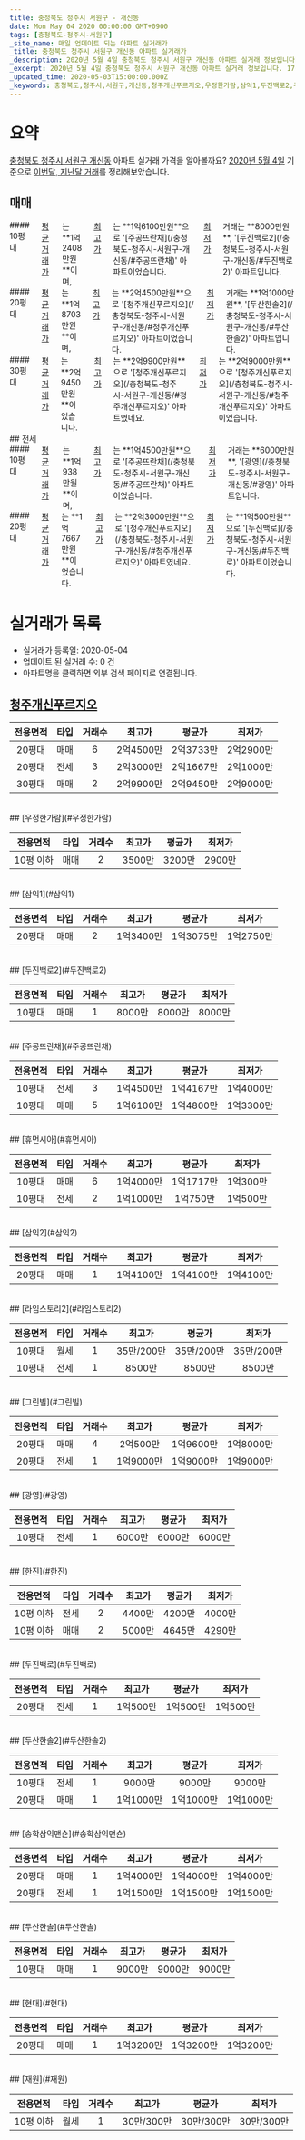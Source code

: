 ```yaml
---
title: 충청북도 청주시 서원구 - 개신동
date: Mon May 04 2020 00:00:00 GMT+0900
tags: [충청북도-청주시-서원구]
_site_name: 매일 업데이트 되는 아파트 실거래가
_title: 충청북도 청주시 서원구 개신동 아파트 실거래가
_description: 2020년 5월 4일 충청북도 청주시 서원구 개신동 아파트 실거래 정보입니다. 17건 아파트 정보가 있습니다.
_excerpt: 2020년 5월 4일 충청북도 청주시 서원구 개신동 아파트 실거래 정보입니다. 17건 아파트 정보가 있습니다.
_updated_time: 2020-05-03T15:00:00.000Z
_keywords: 충청북도,청주시,서원구,개신동,청주개신푸르지오,우정한가람,삼익1,두진백로2,주공뜨란채,휴먼시아,삼익2,라임스토리2,그린빌,광영,한진,두진백로,두산한솔2,송학삼익맨숀,두산한솔,현대,재원
---
```





# 요약
<ins>충청북도 청주시 서원구 개신동</ins> 아파트 실거래 가격을 알아볼까요? <ins>2020년 5월 4일</ins> 기준으로 <ins>이번달, 지난달 거래</ins>를 정리해보았습니다.

## 매매
<div class="container">
<div class="six columns" markdown="1">
#### 10평대
<ins>평균 거래가</ins>는 **1억2408만원**이며, <ins>최고가</ins>는 **1억6100만원**으로 '[주공뜨란채](/충청북도-청주시-서원구-개신동/#주공뜨란채)' 아파트이었습니다. <ins>최저가</ins> 거래는 **8000만원**, '[두진백로2](/충청북도-청주시-서원구-개신동/#두진백로2)' 아파트입니다.
</div>
<div class="six columns" markdown="1">
#### 20평대
<ins>평균 거래가</ins>는 **1억8703만원**이며, <ins>최고가</ins>는 **2억4500만원**으로 '[청주개신푸르지오](/충청북도-청주시-서원구-개신동/#청주개신푸르지오)' 아파트이었습니다. <ins>최저가</ins> 거래는 **1억1000만원**, '[두산한솔2](/충청북도-청주시-서원구-개신동/#두산한솔2)' 아파트입니다.
</div>
</div>
<div class="container">
<div class="twelve columns" markdown="1">
#### 30평대
<ins>평균 거래가</ins>는 **2억9450만원**이었습니다. <ins>최고가</ins>는 **2억9900만원**으로 '[청주개신푸르지오](/충청북도-청주시-서원구-개신동/#청주개신푸르지오)' 아파트였네요. <ins>최저가</ins>는 **2억9000만원**으로 '[청주개신푸르지오](/충청북도-청주시-서원구-개신동/#청주개신푸르지오)' 아파트이었습니다.
</div>
</div>
## 전세
<div class="container">
<div class="six columns" markdown="1">
#### 10평대
<ins>평균 거래가</ins>는 **1억938만원**이며, <ins>최고가</ins>는 **1억4500만원**으로 '[주공뜨란채](/충청북도-청주시-서원구-개신동/#주공뜨란채)' 아파트이었습니다. <ins>최저가</ins> 거래는 **6000만원**, '[광영](/충청북도-청주시-서원구-개신동/#광영)' 아파트입니다.
</div>
<div class="six columns" markdown="1">
#### 20평대
<ins>평균 거래가</ins>는 **1억7667만원**이었습니다. <ins>최고가</ins>는 **2억3000만원**으로 '[청주개신푸르지오](/충청북도-청주시-서원구-개신동/#청주개신푸르지오)' 아파트였네요. <ins>최저가</ins>는 **1억500만원**으로 '[두진백로](/충청북도-청주시-서원구-개신동/#두진백로)' 아파트이었습니다.
</div>
</div>



# 실거래가 목록
- 실거래가 등록일: 2020-05-04
- 업데이트 된 실거래 수: 0 건
- 아파트명을 클릭하면 외부 검색 페이지로 연결됩니다.

## [청주개신푸르지오](#청주개신푸르지오)

|전용면적|타입|거래수|최고가|평균가|최저가|
|:---:|:---:|:---:|:---:|:---:|:---:|
|20평대|<span class="deal-type-1">매매</span>|6|2억4500만|2억3733만|2억2900만|
|20평대|<span class="deal-type-2">전세</span>|3|2억3000만|2억1667만|2억1000만|
|30평대|<span class="deal-type-1">매매</span>|2|2억9900만|2억9450만|2억9000만|

<br/>
## [우정한가람](#우정한가람)

|전용면적|타입|거래수|최고가|평균가|최저가|
|:---:|:---:|:---:|:---:|:---:|:---:|
|10평 이하|<span class="deal-type-1">매매</span>|2|3500만|3200만|2900만|

<br/>
## [삼익1](#삼익1)

|전용면적|타입|거래수|최고가|평균가|최저가|
|:---:|:---:|:---:|:---:|:---:|:---:|
|20평대|<span class="deal-type-1">매매</span>|2|1억3400만|1억3075만|1억2750만|

<br/>
## [두진백로2](#두진백로2)

|전용면적|타입|거래수|최고가|평균가|최저가|
|:---:|:---:|:---:|:---:|:---:|:---:|
|10평대|<span class="deal-type-1">매매</span>|1|8000만|8000만|8000만|

<br/>
## [주공뜨란채](#주공뜨란채)

|전용면적|타입|거래수|최고가|평균가|최저가|
|:---:|:---:|:---:|:---:|:---:|:---:|
|10평대|<span class="deal-type-2">전세</span>|3|1억4500만|1억4167만|1억4000만|
|10평대|<span class="deal-type-1">매매</span>|5|1억6100만|1억4800만|1억3300만|

<br/>
## [휴먼시아](#휴먼시아)

|전용면적|타입|거래수|최고가|평균가|최저가|
|:---:|:---:|:---:|:---:|:---:|:---:|
|10평대|<span class="deal-type-1">매매</span>|6|1억4000만|1억1717만|1억300만|
|10평대|<span class="deal-type-2">전세</span>|2|1억1000만|1억750만|1억500만|

<br/>
## [삼익2](#삼익2)

|전용면적|타입|거래수|최고가|평균가|최저가|
|:---:|:---:|:---:|:---:|:---:|:---:|
|20평대|<span class="deal-type-1">매매</span>|1|1억4100만|1억4100만|1억4100만|

<br/>
## [라임스토리2](#라임스토리2)

|전용면적|타입|거래수|최고가|평균가|최저가|
|:---:|:---:|:---:|:---:|:---:|:---:|
|10평대|<span class="deal-type-3">월세</span>|1|35만/200만|35만/200만|35만/200만|
|10평대|<span class="deal-type-2">전세</span>|1|8500만|8500만|8500만|

<br/>
## [그린빌](#그린빌)

|전용면적|타입|거래수|최고가|평균가|최저가|
|:---:|:---:|:---:|:---:|:---:|:---:|
|20평대|<span class="deal-type-1">매매</span>|4|2억500만|1억9600만|1억8000만|
|20평대|<span class="deal-type-2">전세</span>|1|1억9000만|1억9000만|1억9000만|

<br/>
## [광영](#광영)

|전용면적|타입|거래수|최고가|평균가|최저가|
|:---:|:---:|:---:|:---:|:---:|:---:|
|10평대|<span class="deal-type-2">전세</span>|1|6000만|6000만|6000만|

<br/>
## [한진](#한진)

|전용면적|타입|거래수|최고가|평균가|최저가|
|:---:|:---:|:---:|:---:|:---:|:---:|
|10평 이하|<span class="deal-type-2">전세</span>|2|4400만|4200만|4000만|
|10평 이하|<span class="deal-type-1">매매</span>|2|5000만|4645만|4290만|

<br/>
## [두진백로](#두진백로)

|전용면적|타입|거래수|최고가|평균가|최저가|
|:---:|:---:|:---:|:---:|:---:|:---:|
|20평대|<span class="deal-type-2">전세</span>|1|1억500만|1억500만|1억500만|

<br/>
## [두산한솔2](#두산한솔2)

|전용면적|타입|거래수|최고가|평균가|최저가|
|:---:|:---:|:---:|:---:|:---:|:---:|
|10평대|<span class="deal-type-2">전세</span>|1|9000만|9000만|9000만|
|20평대|<span class="deal-type-1">매매</span>|1|1억1000만|1억1000만|1억1000만|

<br/>
## [송학삼익맨숀](#송학삼익맨숀)

|전용면적|타입|거래수|최고가|평균가|최저가|
|:---:|:---:|:---:|:---:|:---:|:---:|
|20평대|<span class="deal-type-1">매매</span>|1|1억4000만|1억4000만|1억4000만|
|20평대|<span class="deal-type-2">전세</span>|1|1억1500만|1억1500만|1억1500만|

<br/>
## [두산한솔](#두산한솔)

|전용면적|타입|거래수|최고가|평균가|최저가|
|:---:|:---:|:---:|:---:|:---:|:---:|
|10평대|<span class="deal-type-1">매매</span>|1|9000만|9000만|9000만|

<br/>
## [현대](#현대)

|전용면적|타입|거래수|최고가|평균가|최저가|
|:---:|:---:|:---:|:---:|:---:|:---:|
|20평대|<span class="deal-type-1">매매</span>|1|1억3200만|1억3200만|1억3200만|

<br/>
## [재원](#재원)

|전용면적|타입|거래수|최고가|평균가|최저가|
|:---:|:---:|:---:|:---:|:---:|:---:|
|10평 이하|<span class="deal-type-3">월세</span>|1|30만/300만|30만/300만|30만/300만|

<br/>



